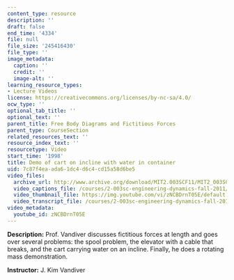 ```yaml
---
content_type: resource
description: ''
draft: false
end_time: '4334'
file: null
file_size: '245416430'
file_type: ''
image_metadata:
  caption: ''
  credit: ''
  image-alt: ''
learning_resource_types:
- Lecture Videos
license: https://creativecommons.org/licenses/by-nc-sa/4.0/
ocw_type: ''
optional_tab_title: ''
optional_text: ''
parent_title: Free Body Diagrams and Fictitious Forces
parent_type: CourseSection
related_resources_text: ''
resource_index_text: ''
resourcetype: Video
start_time: '1998'
title: Demo of cart on incline with water in container
uid: 7c87f4ea-ada6-1dc4-d6c4-cd15a58d6be5
video_files:
  archive_url: http://www.archive.org/download/MIT2.003SCF11/MIT2_003SCF11_lec08_300k.mp4
  video_captions_file: /courses/2-003sc-engineering-dynamics-fall-2011/6e669813895f501fb946c006cfa34bf0_zNCBDrnT05E.vtt
  video_thumbnail_file: https://img.youtube.com/vi/zNCBDrnT05E/default.jpg
  video_transcript_file: /courses/2-003sc-engineering-dynamics-fall-2011/1e19545d8eb4bdf1a83794e39e68c48d_zNCBDrnT05E.pdf
video_metadata:
  youtube_id: zNCBDrnT05E
---
```

**Description:** Prof. Vandiver discusses fictitious forces at length and goes over several problems: the spool problem, the elevator with a cable that breaks, and the cart carrying water on an incline. Finally, he does a rotating mass demonstration.

**Instructor:** J. Kim Vandiver